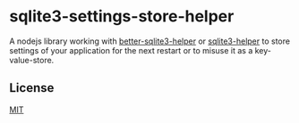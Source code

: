 # sqlite3-settings-store-helper

A nodejs library working with [better-sqlite3-helper](https://www.npmjs.com/package/better-sqlite3-helper/) or [sqlite3-helper](https://www.npmjs.com/package/sqlite3-helper/) to store settings of your application for the next restart or to misuse it as a key-value-store.


## License

[MIT](https://github.com/JoshuaWise/better-sqlite3/blob/master/LICENSE)
